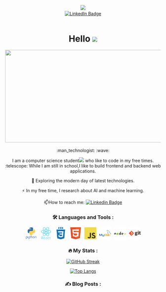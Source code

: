 
<div id="header" align="center">
  <img src="https://media.giphy.com/media/jdPMeyv9rn0hZHh8n9/giphy.gif" width="100"/>
</div>
<div id="badges" align="center">
  <a href="https://www.linkedin.com/in/chit-ko-933b0bb2">
    <img src="https://img.shields.io/badge/LinkedIn-blue?style=for-the-badge&logo=linkedin&logoColor=white" alt="LinkedIn Badge"/>
  </a><br>
<img  src="https://komarev.com/ghpvc/?username=chitkoko7214084&style=flat-square&color=blue" alt=""/>
<h1>
  Hello
  <img src="https://media.giphy.com/media/v1.Y2lkPTc5MGI3NjExaWszY3llOGNjejU5czdzbmo2cncyMHhyMzNhazMzbG16NjJxeDc0NiZlcD12MV9pbnRlcm5hbF9naWZfYnlfaWQmY3Q9cw/hvRJCLFzcasrR4ia7z/giphy.gif" width="30px"/>
</h1>
  </div>

<div id="profile" align="center">
  <img src="https://media.giphy.com/media/26tn33aiTi1jkl6H6/giphy.gif" width="600" height="300"/>

  
  <p>:man_technologist: :wave:</p>
  I am a computer science student<img src="https://media.giphy.com/media/WUlplcMpOCEmTGBtBW/giphy.gif" width="30"> who like to code in my free times. 
  <br>
  :telescope: While I am still in school,I like to build frontend and backend web applications.

:seedling: Exploring the modern day of latest technologies.

:zap: In my free time, I research about AI and machine learning.

:mailbox:How to reach me: [![Linkedin Badge](https://img.shields.io/badge/-chitkoko-blue?style=flat&logo=Linkedin&logoColor=white)](https://www.linkedin.com/in/chit-ko-933b0bb2/)
### :hammer_and_wrench: Languages and Tools :
</div>
<div align="center">
  <img src="https://github.com/devicons/devicon/blob/master/icons/python/python-original-wordmark.svg" title="Python" alt="Python" width="40" height="40"/>&nbsp;
  <img src="https://github.com/devicons/devicon/blob/master/icons/react/react-original-wordmark.svg" title="React" alt="React" width="40" height="40"/>&nbsp;
  <img src="https://github.com/devicons/devicon/blob/master/icons/css3/css3-plain-wordmark.svg"  title="CSS3" alt="CSS" width="40" height="40"/>&nbsp;
  <img src="https://github.com/devicons/devicon/blob/master/icons/html5/html5-original.svg" title="HTML5" alt="HTML" width="40" height="40"/>&nbsp;
  <img src="https://github.com/devicons/devicon/blob/master/icons/javascript/javascript-original.svg" title="JavaScript" alt="JavaScript" width="40" height="40"/>&nbsp;
  <img src="https://github.com/devicons/devicon/blob/master/icons/mysql/mysql-original-wordmark.svg" title="MySQL"  alt="MySQL" width="40" height="40"/>&nbsp;
  <img src="https://github.com/devicons/devicon/blob/master/icons/nodejs/nodejs-original-wordmark.svg" title="NodeJS" alt="NodeJS" width="40" height="40"/>&nbsp;
  <img src="https://github.com/devicons/devicon/blob/master/icons/git/git-original-wordmark.svg" title="Git" **alt="Git" width="40" height="40"/>

### :fire: My Stats :
 [![GitHub Streak](http://github-readme-streak-stats.herokuapp.com?user=chitkoko7214084&theme=dark&background=000000)](https://git.io/streak-stats)

 [![Top Langs](https://github-readme-stats.vercel.app/api/top-langs/?username=chitkoko7214084&layout=compact&theme=vision-friendly-dark)](https://github.com/anuraghazra/github-readme-stats)
 ### :writing_hand: Blog Posts :
</div>
<!-- BLOG-POST-LIST:START -->
<!-- BLOG-POST-LIST:END -->

<!--
**chitkoko7214084/chitkoko7214084** is a ✨ _special_ ✨ repository because its `README.md` (this file) appears on your GitHub profile.
---

### :writing_hand: Blog Posts :
Here are some ideas to get you started:

- 🔭 I’m currently working on ...
- 🌱 I’m currently learning ...
- 👯 I’m looking to collaborate on ...
- 🤔 I’m looking for help with ...
- 💬 Ask me about ...
- 📫 How to reach me: ...
- 😄 Pronouns: ...
- ⚡ Fun fact: ...
-->
